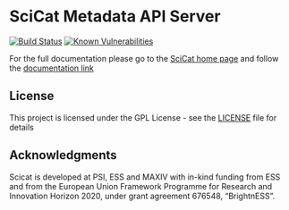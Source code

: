 # SciCat Metadata API Server
[![Build Status](https://github.com/SciCatProject/catamel/actions/workflows/ci.yml/badge.svg?branch=develop)](https://github.com/SciCatProject/catamel/actions)
[![Known Vulnerabilities](https://snyk.io/test/github/SciCatProject/catamel/develop/badge.svg?targetFile=package.json)](https://snyk.io/test/github/SciCatProject/catamel/develop?targetFile=package.json)

For the full documentation please go to the [SciCat home page](https://scicatproject.github.io/) and follow the [documentation link](https://scicatproject.github.io/documentation)

## License

This project is licensed under the GPL License - see the [LICENSE](LICENSE) file for details

## Acknowledgments

Scicat is developed at PSI, ESS and MAXIV with in-kind funding from ESS and from the European Union Framework Programme for Research and Innovation Horizon 2020, under grant agreement 676548, “BrightnESS”.
